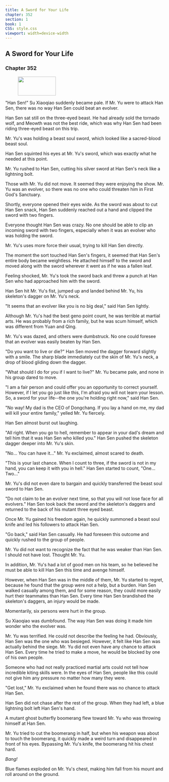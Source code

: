 ```yaml
---
title: A Sword for Your Life
chapter: 352
section: 1
book: 1
CSS: style.css
viewport: width=device-width
---
```


## A Sword for Your Life

### Chapter 352

<figure>
	<img src="../Images/gem.gif" alt="" id="gem" width="120" height="60" />
</figure>

"Han Sen!" Su Xiaoqiao suddenly became pale. If Mr. Yu were to attack Han Sen, there was no way Han Sen could beat an evolver.

Han Sen sat still on the three-eyed beast. He had already sold the tornado wolf, and Meowth was not the best ride, which was why Han Sen had been riding three-eyed beast on this trip.

Mr. Yu's was holding a beast soul sword, which looked like a sacred-blood beast soul.

Han Sen squinted his eyes at Mr. Yu's sword, which was exactly what he needed at this point.

Mr. Yu rushed to Han Sen, cutting his silver sword at Han Sen's neck like a lightning bolt.

Those with Mr. Yu did not move. It seemed they were enjoying the show. Mr. Yu was an evolver, so there was no one who could threaten him in First God's Sanctuary.

Shortly, everyone opened their eyes wide. As the sword was about to cut Han Sen snack, Han Sen suddenly reached out a hand and clipped the sword with two fingers.

Everyone thought Han Sen was crazy. No one should be able to clip an incoming sword with two fingers, especially when it was an evolver who was holding the sword.

Mr. Yu's uses more force their usual, trying to kill Han Sen directly.

The moment the sort touched Han Sen's fingers, it seemed that Han Sen's entire body became weightless. He attached himself to the sword and moved along with the sword wherever it went as if he was a fallen leaf.

Feeling shocked, Mr. Yu's took the sword back and threw a punch at Han Sen who had approached him with the sword.

Han Sen hit Mr. Yu's fist, jumped up and landed behind Mr. Yu, his skeleton's dagger on Mr. Yu's neck.

"It seems that an evolver like you is no big deal," said Han Sen lightly.

Although Mr. Yu's had the best geno point count, he was terrible at martial arts. He was probably from a rich family, but he was scum himself, which was different from Yuan and Qing.

Mr. Yu's was dazed, and others were dumbstruck. No one could foresee that an evolver was easily beaten by Han Sen.

"Do you want to live or die?" Han Sen moved the dagger forward slightly with a smile. The sharp blade immediately cut the skin of Mr. Yu's neck, a drop of blood gliding down the dagger.

"What should I do for you if I want to live?" Mr. Yu became pale, and none in his group dared to move.

"I am a fair person and could offer you an opportunity to correct yourself. However, if I let you go just like this, I'm afraid you will not learn your lesson. So, a sword for your life--the one you're holding right now," said Han Sen.

"No way! My dad is the CEO of Dongchang. If you lay a hand on me, my dad will kill your entire family," yelled Mr. Yu fiercely.

Han Sen almost burst out laughing.

"All right. When you go to hell, remember to appear in your dad's dream and tell him that it was Han Sen who killed you." Han Sen pushed the skeleton dagger deeper into Mr. Yu's skin.

"No… You can have it…" Mr. Yu exclaimed, almost scared to death.

"This is your last chance. When I count to three, if the sword is not in my hand, you can keep it with you in hell." Han Sen started to count, "One… Two…"

Mr. Yu's did not even dare to bargain and quickly transferred the beast soul sword to Han Sen.

"Do not claim to be an evolver next time, so that you will not lose face for all evolvers." Han Sen took back the sword and the skeleton's daggers and returned to the back of his mutant three eyed beast.

Once Mr. Yu gained his freedom again, he quickly summoned a beast soul knife and led his followers to attack Han Sen.

"Go back," said Han Sen casually. He had foreseen this outcome and quickly rushed to the group of people.

Mr. Yu did not want to recognize the fact that he was weaker than Han Sen. I should not have lost. Thought Mr. Yu.

In addition, Mr. Yu's had a lot of good men on his team, so he believed he must be able to kill Han Sen this time and avenge himself.

However, when Han Sen was in the middle of them, Mr. Yu started to regret, because he found that the group were not a help, but a burden. Han Sen walked casually among them, and for some reason, they could more easily hurt their teammates than Han Sen. Every time Han Sen brandished the skeleton's daggers, an injury would be made.

Momentarily, six persons were hurt in the group.

Su Xiaoqiao was dumbfound. The way Han Sen was doing it made him wonder who the evolver was.

Mr. Yu was terrified. He could not describe the feeling he had. Obviously, Han Sen was the one who was besieged. However, it felt like Han Sen was actually behind the siege. Mr. Yu did not even have any chance to attack Han Sen. Every time he tried to make a move, he would be blocked by one of his own people.

Someone who had not really practiced martial arts could not tell how incredible kiting skills were. In the eyes of Han Sen, people like this could not give him any pressure no matter how many they were.

"Get lost," Mr. Yu exclaimed when he found there was no chance to attack Han Sen.

Han Sen did not chase after the rest of the group. When they had left, a blue lightning bolt left Han Sen's hand.

A mutant ghost butterfly boomerang flew toward Mr. Yu who was throwing himself at Han Sen.

Mr. Yu tried to cut the boomerang in half, but when his weapon was about to touch the boomerang, it quickly made a weird turn and disappeared in front of his eyes. Bypassing Mr. Yu's knife, the boomerang hit his chest hard.

*Bang!*

Blue flames exploded on Mr. Yu's chest, making him fall from his mount and roll around on the ground.